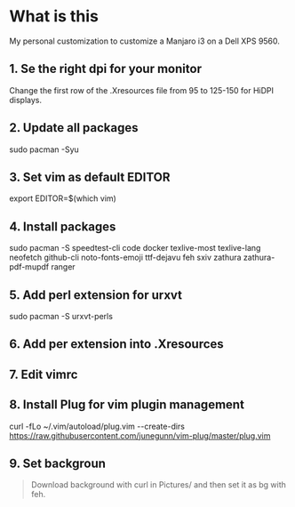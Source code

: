 # What is this

My personal customization to customize a Manjaro i3 on a Dell XPS 9560.

## 1. Se the right dpi for your monitor 

Change the first row of the .Xresources file from 95 to 125-150 for HiDPI displays.

## 2. Update all packages
sudo pacman -Syu

## 3. Set vim as default EDITOR
export EDITOR=$(which vim)

## 4. Install packages
sudo pacman -S speedtest-cli code docker texlive-most texlive-lang neofetch github-cli noto-fonts-emoji ttf-dejavu feh sxiv zathura zathura-pdf-mupdf ranger

## 5. Add perl extension for urxvt 
sudo pacman -S urxvt-perls

## 6. Add per extension into .Xresources

## 7. Edit vimrc

## 8. Install Plug for vim plugin management
curl -fLo ~/.vim/autoload/plug.vim --create-dirs https://raw.githubusercontent.com/junegunn/vim-plug/master/plug.vim

## 9. Set backgroun
> Download background with curl in Pictures/ and then set it as bg with feh.
